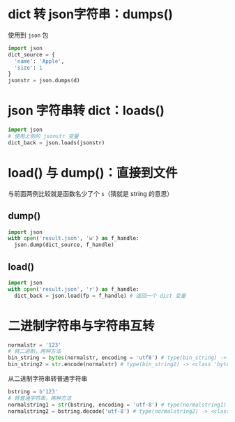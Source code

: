 # dict 转 json字符串：dumps()

使用到 `json` 包

```python
import json
dict_source = {
  'name': 'Apple',
  'size': 1
}
jsonstr = json.dumps(d)
```



# json 字符串转 dict：loads()

```python
import json
# 使用上例的 jsonstr 变量
dict_back = json.loads(jsonstr)
```



# load() 与 dump()：直接到文件

与前面两例比较就是函数名少了个 `s`（猜就是 string 的意思）

## dump()

```python
import json
with open('result.json', 'w') as f_handle:
  json.dump(dict_source, f_handle)
```

## load()

```python
import json
with open('result.json', 'r') as f_handle:
  dict_back = json.load(fp = f_handle) # 返回一个 dict 变量
```



# 二进制字符串与字符串互转

```python
normalstr = '123'
# 转二进制，两种方法
bin_string = bytes(normalstr, encoding = 'utf8') # type(bin_string) -> <class 'bytes'>
bin_string2 = str.encode(normalstr) # type(bin_string2) -> <class 'bytes'>
```

从二进制字符串转普通字符串

```python
bstring = b'123'
# 转普通字符串，两种方法
normalstring1 = str(bstring, encoding = 'utf-8') # type(normalstring1) -> <class 'str'>
normalstring2 = bstring.decode('utf-8') # type(normalstring2) -> <class 'str'>
```

